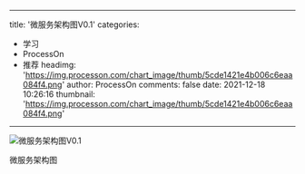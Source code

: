 
---
title: '微服务架构图V0.1'
categories: 
 - 学习
 - ProcessOn
 - 推荐
headimg: 'https://img.processon.com/chart_image/thumb/5cde1421e4b006c6eaa084f4.png'
author: ProcessOn
comments: false
date: 2021-12-18 10:26:16
thumbnail: 'https://img.processon.com/chart_image/thumb/5cde1421e4b006c6eaa084f4.png'
---

<div>   
<img class="thumb" alt="微服务架构图V0.1" src="https://img.processon.com/chart_image/thumb/5cde1421e4b006c6eaa084f4.png" referrerpolicy="no-referrer">
<p>微服务架构图</p>  
</div>
            